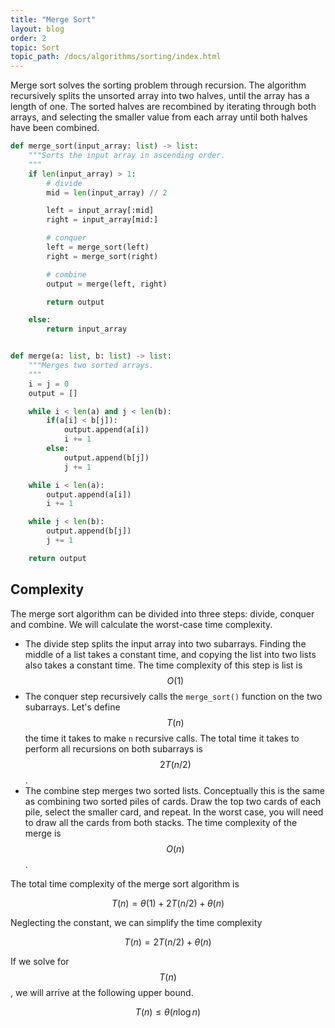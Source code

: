 ```yaml
---
title: "Merge Sort"
layout: blog
order: 2
topic: Sort
topic_path: /docs/algorithms/sorting/index.html
---
```

Merge sort solves the sorting problem through recursion. The algorithm recursively splits the unsorted array into two halves, until the array has a length of one. The sorted halves are recombined by iterating through both arrays, and selecting the smaller value from each array until both halves have been combined.

```python
def merge_sort(input_array: list) -> list:
    """Sorts the input array in ascending order.
    """
    if len(input_array) > 1:
        # divide
        mid = len(input_array) // 2

        left = input_array[:mid]
        right = input_array[mid:]

        # conquer
        left = merge_sort(left)
        right = merge_sort(right)

        # combine
        output = merge(left, right)

        return output

    else:
        return input_array


def merge(a: list, b: list) -> list:
    """Merges two sorted arrays.
    """
    i = j = 0
    output = []

    while i < len(a) and j < len(b):
        if(a[i] < b[j]):
            output.append(a[i])
            i += 1
        else:
            output.append(b[j])
            j += 1

    while i < len(a):
        output.append(a[i])
        i += 1

    while j < len(b):
        output.append(b[j])
        j += 1

    return output
```

## Complexity
The merge sort algorithm can be divided into three steps: divide, conquer and combine. We will calculate the worst-case time complexity.

* The divide step splits the input array into two subarrays. Finding the middle of a list takes a constant time, and copying the list into two lists also takes a constant time. The time complexity of this step is  list is $$ O(1) $$
* The conquer step recursively calls the `merge_sort()` function on the two subarrays. Let's define $$ T(n) $$ the time it takes to make `n` recursive calls. The total time it takes to perform all recursions on both subarrays is $$ 2T(n/2) $$.
* The combine step merges two sorted lists. Conceptually this is the same as combining two sorted piles of cards. Draw the top two cards of each pile, select the smaller card, and repeat. In the worst case, you will need to draw all the cards from both stacks. The time complexity of the merge is $$ O(n) $$.

The total time complexity of the merge sort algorithm is

$$
T(n) = \theta (1) + 2T(n/2) + \theta (n)
$$

Neglecting the constant, we can simplify the time complexity

$$
T(n) = 2T(n/2) + \theta (n)
$$

If we solve for $$ T(n) $$, we will arrive at the following upper bound.

$$
T(n) \leq \theta (n \log n)
$$
